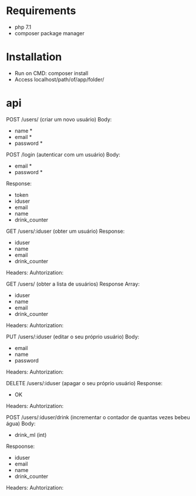 
# Requirements
- php 7.1
- composer package manager

# Installation
- Run on CMD: composer install
- Access localhost/path/of/app/folder/

# api
POST /users/ (criar um novo usuário) 
Body:
- name *
- email *
- password *

POST /login (autenticar com um usuário)
Body:
- email *
- password *

Response:
- token
- iduser
- email
- name
- drink_counter

GET /users/:iduser (obter um usuário)
Response:
- iduser
- name
- email
- drink_counter

Headers: Auhtorization: <login token>

GET /users/ (obter a lista de usuários)
Response Array:
- iduser
- name
- email
- drink_counter

Headers: Auhtorization: <login token>

PUT /users/:iduser (editar o seu próprio usuário)
Body:
- email
- name
- password

Headers: Auhtorization: <login token>

DELETE /users/:iduser (apagar o seu próprio usuário)
Response:
- OK

Headers: Auhtorization: <login token>

POST /users/:iduser/drink (incrementar o contador de quantas vezes bebeu água)
Body:
- drink_ml (int) 

Respoonse:
- iduser
- email
- name
- drink_counter

Headers: Auhtorization: <login token>
